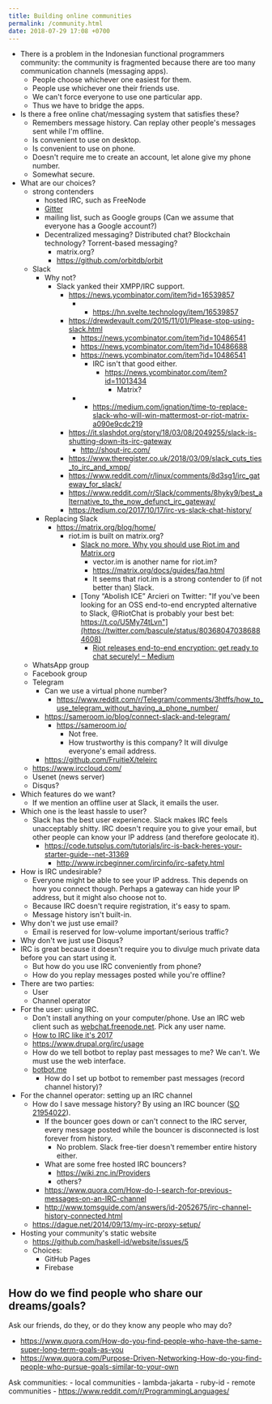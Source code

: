 ```yaml
---
title: Building online communities
permalink: /community.html
date: 2018-07-29 17:08 +0700
---
```


- There is a problem in the Indonesian functional programmers community:
the community is fragmented because there are too many communication channels (messaging apps).
    - People choose whichever one easiest for them.
    - People use whichever one their friends use.
    - We can't force everyone to use one particular app.
    - Thus we have to bridge the apps.
- Is there a free online chat/messaging system that satisfies these?
    - Remembers message history.
    Can replay other people's messages sent while I'm offline.
    - Is convenient to use on desktop.
    - Is convenient to use on phone.
    - Doesn't require me to create an account, let alone give my phone number.
    - Somewhat secure.
- What are our choices?
    - strong contenders
        - hosted IRC, such as FreeNode
        - [Gitter](https://gitter.im/)
        - mailing list, such as Google groups (Can we assume that everyone has a Google account?)
        - Decentralized messaging?
        Distributed chat?
        Blockchain technology?
        Torrent-based messaging?
            - matrix.org?
            - https://github.com/orbitdb/orbit
    - Slack
        - Why not?
            - Slack yanked their XMPP/IRC support.
                - https://news.ycombinator.com/item?id=16539857
                    - - https://hn.svelte.technology/item/16539857
                - https://drewdevault.com/2015/11/01/Please-stop-using-slack.html
                    - https://news.ycombinator.com/item?id=10486541
                    - https://news.ycombinator.com/item?id=10486688
                    - https://news.ycombinator.com/item?id=10486541
                        - IRC isn't that good either.
                            - https://news.ycombinator.com/item?id=11013434
                                - Matrix?
                    - - https://medium.com/ignation/time-to-replace-slack-who-will-win-mattermost-or-riot-matrix-a090e9cdc219
                - https://it.slashdot.org/story/18/03/08/2049255/slack-is-shutting-down-its-irc-gateway
                    - http://shout-irc.com/
                - https://www.theregister.co.uk/2018/03/09/slack_cuts_ties_to_irc_and_xmpp/
                - https://www.reddit.com/r/linux/comments/8d3sg1/irc_gateway_for_slack/
                - https://www.reddit.com/r/Slack/comments/8hyky9/best_alternative_to_the_now_defunct_irc_gateway/
                - https://tedium.co/2017/10/17/irc-vs-slack-chat-history/
        - Replacing Slack
            - https://matrix.org/blog/home/
                - riot.im is built on matrix.org?
                    - [Slack no more. Why you should use Riot.im and Matrix.org](http://www.1500wordmtu.com/2016/slack-no-more-why-you-should-use-riotim-and-matrixorg)
                        - vector.im is another name for riot.im?
                        - https://matrix.org/docs/guides/faq.html
                        - It seems that riot.im is a strong contender to (if not better than) Slack.
                    - [Tony “Abolish ICE” Arcieri on Twitter: "If you've been looking for an OSS end-to-end encrypted alternative to Slack, @RiotChat is probably your best bet: https://t.co/U5My74tLvn"](https://twitter.com/bascule/status/803680470386884608)
                        - [Riot releases end-to-end encryption: get ready to chat securely! – Medium](https://medium.com/@RiotChat/exciting-new-riot-release-get-ready-for-chatting-securely-acc93ecfe0a)
    - WhatsApp group
    - Facebook group
    - Telegram
        - Can we use a virtual phone number?
            - https://www.reddit.com/r/Telegram/comments/3htffs/how_to_use_telegram_without_having_a_phone_number/
        - https://sameroom.io/blog/connect-slack-and-telegram/
            - https://sameroom.io/
                - Not free.
                - How trustworthy is this company?
                It will divulge everyone's email address.
        - https://github.com/FruitieX/teleirc
    - https://www.irccloud.com/
    - Usenet (news server)
    - Disqus?
- Which features do we want?
    - If we mention an offline user at Slack, it emails the user.
- Which one is the least hassle to user?
    - Slack has the best user experience.
    Slack makes IRC feels unacceptably shitty.
    IRC doesn't require you to give your email, but other people can know your IP address (and therefore geolocate it).
        - https://code.tutsplus.com/tutorials/irc-is-back-heres-your-starter-guide--net-31369
            - http://www.ircbeginner.com/ircinfo/irc-safety.html
- How is IRC undesirable?
    - Everyone might be able to see your IP address.
    This depends on how you connect though.
    Perhaps a gateway can hide your IP address, but it might also choose not to.
    - Because IRC doesn't require registration, it's easy to spam.
    - Message history isn't built-in.
- Why don't we just use email?
    - Email is reserved for low-volume important/serious traffic?
- Why don't we just use Disqus?
- IRC is great because it doesn't require you to divulge much private data before you can start using it.
    - But how do you use IRC conveniently from phone?
    - How do you replay messages posted while you're offline?
- There are two parties:
    - User
    - Channel operator
- For the user: using IRC.
    - Don't install anything on your computer/phone.
    Use an IRC web client such as [webchat.freenode.net](https://webchat.freenode.net/?channels=%23haskell-id).
    Pick any user name.
    - [How to IRC like it's 2017](https://anders.unix.se/2017/06/23/how-to-irc-like-its-2017/)
    - https://www.drupal.org/irc/usage
    - How do we tell botbot to replay past messages to me?
    We can't.
    We must use the web interface.
    - [botbot.me](https://botbot.me/)
        - How do I set up botbot to remember past messages (record channel history)?
- For the channel operator: setting up an IRC channel
    - How do I save message history?
    By using an IRC bouncer ([SO 21954022](https://stackoverflow.com/questions/21954022/internet-chat-service-like-irc-but-with-message-history)).
        - If the bouncer goes down or can't connect to the IRC server, every message posted while the bouncer is disconnected is lost forever from history.
            - No problem. Slack free-tier doesn't remember entire history either.
        - What are some free hosted IRC bouncers?
            - https://wiki.znc.in/Providers
            - others?
        - https://www.quora.com/How-do-I-search-for-previous-messages-on-an-IRC-channel
        - http://www.tomsguide.com/answers/id-2052675/irc-channel-history-connected.html
    - https://dague.net/2014/09/13/my-irc-proxy-setup/
- Hosting your community's static website
    - https://github.com/haskell-id/website/issues/5
    - Choices:
        - GitHub Pages
        - Firebase

## How do we find people who share our dreams/goals?

Ask our friends, do they, or do they know any people who may do?

- https://www.quora.com/How-do-you-find-people-who-have-the-same-super-long-term-goals-as-you
- https://www.quora.com/Purpose-Driven-Networking-How-do-you-find-people-who-pursue-goals-similar-to-your-own

Ask communities:
    - local communities
        - lambda-jakarta
        - ruby-id
    - remote communities
        - https://www.reddit.com/r/ProgrammingLanguages/
